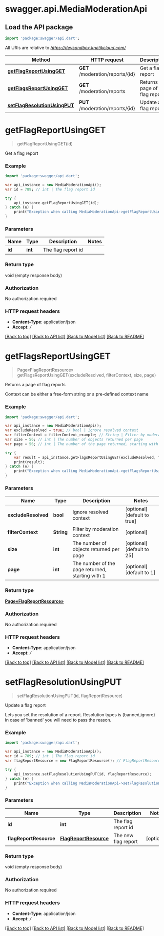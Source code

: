 # swagger.api.MediaModerationApi

## Load the API package
```dart
import 'package:swagger/api.dart';
```

All URIs are relative to *https://devsandbox.knetikcloud.com/*

Method | HTTP request | Description
------------- | ------------- | -------------
[**getFlagReportUsingGET**](MediaModerationApi.md#getFlagReportUsingGET) | **GET** /moderation/reports/{id} | Get a flag report
[**getFlagsReportUsingGET**](MediaModerationApi.md#getFlagsReportUsingGET) | **GET** /moderation/reports | Returns a page of flag reports
[**setFlagResolutionUsingPUT**](MediaModerationApi.md#setFlagResolutionUsingPUT) | **PUT** /moderation/reports/{id} | Update a flag report


# **getFlagReportUsingGET**
> getFlagReportUsingGET(id)

Get a flag report

### Example 
```dart
import 'package:swagger/api.dart';

var api_instance = new MediaModerationApi();
var id = 789; // int | The flag report id

try { 
    api_instance.getFlagReportUsingGET(id);
} catch (e) {
    print("Exception when calling MediaModerationApi->getFlagReportUsingGET: $e\n");
}
```

### Parameters

Name | Type | Description  | Notes
------------- | ------------- | ------------- | -------------
 **id** | **int**| The flag report id | 

### Return type

void (empty response body)

### Authorization

No authorization required

### HTTP request headers

 - **Content-Type**: application/json
 - **Accept**: */*

[[Back to top]](#) [[Back to API list]](../README.md#documentation-for-api-endpoints) [[Back to Model list]](../README.md#documentation-for-models) [[Back to README]](../README.md)

# **getFlagsReportUsingGET**
> Page«FlagReportResource» getFlagsReportUsingGET(excludeResolved, filterContext, size, page)

Returns a page of flag reports

Context can be either a free-form string or a pre-defined context name

### Example 
```dart
import 'package:swagger/api.dart';

var api_instance = new MediaModerationApi();
var excludeResolved = true; // bool | Ignore resolved context
var filterContext = filterContext_example; // String | Filter by moderation context
var size = 56; // int | The number of objects returned per page
var page = 56; // int | The number of the page returned, starting with 1

try { 
    var result = api_instance.getFlagsReportUsingGET(excludeResolved, filterContext, size, page);
    print(result);
} catch (e) {
    print("Exception when calling MediaModerationApi->getFlagsReportUsingGET: $e\n");
}
```

### Parameters

Name | Type | Description  | Notes
------------- | ------------- | ------------- | -------------
 **excludeResolved** | **bool**| Ignore resolved context | [optional] [default to true]
 **filterContext** | **String**| Filter by moderation context | [optional] 
 **size** | **int**| The number of objects returned per page | [optional] [default to 25]
 **page** | **int**| The number of the page returned, starting with 1 | [optional] [default to 1]

### Return type

[**Page«FlagReportResource»**](Page«FlagReportResource».md)

### Authorization

No authorization required

### HTTP request headers

 - **Content-Type**: application/json
 - **Accept**: */*

[[Back to top]](#) [[Back to API list]](../README.md#documentation-for-api-endpoints) [[Back to Model list]](../README.md#documentation-for-models) [[Back to README]](../README.md)

# **setFlagResolutionUsingPUT**
> setFlagResolutionUsingPUT(id, flagReportResource)

Update a flag report

Lets you set the resolution of a report. Resolution types is {banned,ignore} in case of 'banned' you will need to pass the reason.

### Example 
```dart
import 'package:swagger/api.dart';

var api_instance = new MediaModerationApi();
var id = 789; // int | The flag report id
var flagReportResource = new FlagReportResource(); // FlagReportResource | The new flag report

try { 
    api_instance.setFlagResolutionUsingPUT(id, flagReportResource);
} catch (e) {
    print("Exception when calling MediaModerationApi->setFlagResolutionUsingPUT: $e\n");
}
```

### Parameters

Name | Type | Description  | Notes
------------- | ------------- | ------------- | -------------
 **id** | **int**| The flag report id | 
 **flagReportResource** | [**FlagReportResource**](FlagReportResource.md)| The new flag report | [optional] 

### Return type

void (empty response body)

### Authorization

No authorization required

### HTTP request headers

 - **Content-Type**: application/json
 - **Accept**: */*

[[Back to top]](#) [[Back to API list]](../README.md#documentation-for-api-endpoints) [[Back to Model list]](../README.md#documentation-for-models) [[Back to README]](../README.md)

